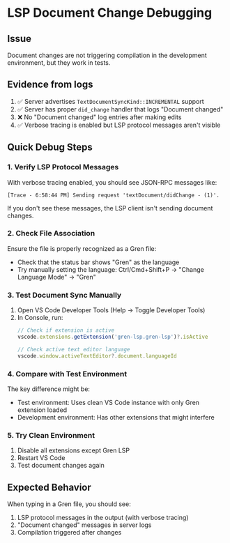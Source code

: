 # LSP Document Change Debugging

## Issue
Document changes are not triggering compilation in the development environment, but they work in tests.

## Evidence from logs
1. ✅ Server advertises `TextDocumentSyncKind::INCREMENTAL` support
2. ✅ Server has proper `did_change` handler that logs "Document changed"
3. ❌ No "Document changed" log entries after making edits
4. ✅ Verbose tracing is enabled but LSP protocol messages aren't visible

## Quick Debug Steps

### 1. Verify LSP Protocol Messages
With verbose tracing enabled, you should see JSON-RPC messages like:
```
[Trace - 6:58:44 PM] Sending request 'textDocument/didChange - (1)'.
```

If you don't see these messages, the LSP client isn't sending document changes.

### 2. Check File Association
Ensure the file is properly recognized as a Gren file:
- Check that the status bar shows "Gren" as the language
- Try manually setting the language: Ctrl/Cmd+Shift+P → "Change Language Mode" → "Gren"

### 3. Test Document Sync Manually
1. Open VS Code Developer Tools (Help → Toggle Developer Tools)
2. In Console, run:
   ```javascript
   // Check if extension is active
   vscode.extensions.getExtension('gren-lsp.gren-lsp')?.isActive
   
   // Check active text editor language
   vscode.window.activeTextEditor?.document.languageId
   ```

### 4. Compare with Test Environment
The key difference might be:
- Test environment: Uses clean VS Code instance with only Gren extension loaded
- Development environment: Has other extensions that might interfere

### 5. Try Clean Environment
1. Disable all extensions except Gren LSP
2. Restart VS Code
3. Test document changes again

## Expected Behavior
When typing in a Gren file, you should see:
1. LSP protocol messages in the output (with verbose tracing)
2. "Document changed" messages in server logs
3. Compilation triggered after changes